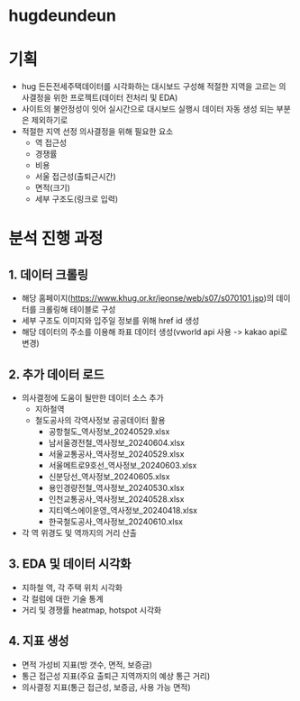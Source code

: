 # hugdeundeun

# 기획
- hug 든든전세주택데이터를 시각화하는 대시보드 구성해 적절한 지역을 고르는 의사결정을 위한 프로젝트(데이터 전처리 및 EDA)
- 사이트의 불안정성이 잇어 실시간으로 대시보드 실행시 데이터 자동 생성 되는 부분은 제외하기로
- 적절한 지역 선정 의사결정을 위해 필요한 요소
  - 역 접근성
  - 경쟁률
  - 비용
  - 서울 접근성(출퇴근시간)
  - 면적(크기)
  - 세부 구조도(링크로 입력)

# 분석 진행 과정
## 1. 데이터 크롤링
- 해당 홈페이지(https://www.khug.or.kr/jeonse/web/s07/s070101.jsp)의 데이터를 크롤링해 테이블로 구성
- 세부 구조도 이미지와 입주일 정보를 위해 href id 생성
- 해당 데이터의 주소를 이용해 좌표 데이터 생성(vworld api 사용 -> kakao api로 변경)

## 2. 추가 데이터 로드
- 의사결정에 도움이 될만한 데이터 소스 추가
  - 지하철역
  - 철도공사의 각역사정보 공공데이터 활용
    - 공항철도_역사정보_20240529.xlsx
    - 남서울경전철_역사정보_20240604.xlsx
    - 서울교통공사_역사정보_20240529.xlsx
    - 서울메트로9호선_역사정보_20240603.xlsx
    - 신분당선_역사정보_20240605.xlsx
    - 용인경량전철_역사정보_20240530.xlsx
    - 인천교통공사_역사정보_20240528.xlsx
    - 지티엑스에이운영_역사정보_20240418.xlsx
    - 한국철도공사_역사정보_20240610.xlsx
- 각 역 위경도 및 역까지의 거리 산출

## 3. EDA 및 데이터 시각화
- 지하철 역, 각 주택 위치 시각화
- 각 컬럼에 대한 기술 통계 
- 거리 및 경쟁률 heatmap, hotspot 시각화 

## 4. 지표 생성
- 면적 가성비 지표(방 갯수, 면적, 보증금)
- 통근 접근성 지표(주요 출퇴근 지역까지의 예상 통근 거리)
- 의사결정 지표(통근 접근성, 보증금, 사용 가능 면적)
